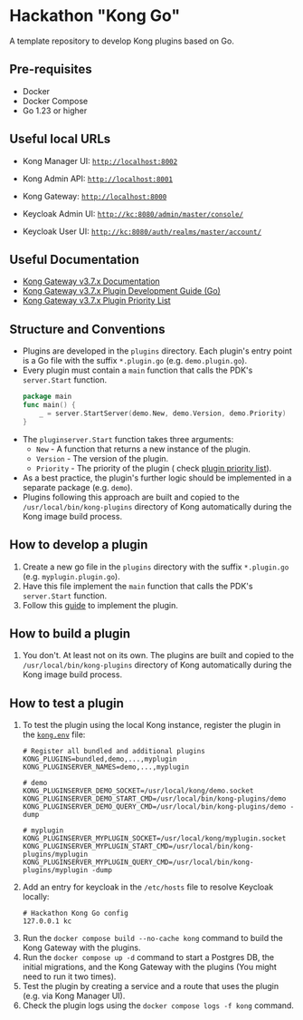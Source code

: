 # Hackathon "Kong Go"

A template repository to develop Kong plugins based on Go.

## Pre-requisites
* Docker
* Docker Compose
* Go 1.23 or higher


## Useful local URLs

* Kong Manager UI: [`http://localhost:8002`](http://localhost:8002)
* Kong Admin API: [`http://localhost:8001`](http://localhost:8001)
* Kong Gateway: [`http://localhost:8000`](http://localhost:8000)


* Keycloak Admin UI: [`http://kc:8080/admin/master/console/`](http://kc:8080/admin/master/console/)
* Keycloak User UI: [`http://kc:8080/auth/realms/master/account/`](http://kc:8080/auth/realms/master/account/)

## Useful Documentation

* [Kong Gateway v3.7.x Documentation](https://docs.konghq.com/gateway/3.7.x/)
* [Kong Gateway v3.7.x Plugin Development Guide (Go)](https://docs.konghq.com/gateway/3.7.x/plugin-development/pluginserver/go/)
* [Kong Gateway v3.7.x Plugin Priority List](https://docs.konghq.com/konnect/reference/plugins/#plugin-execution-order)

## Structure and Conventions

* Plugins are developed in the `plugins` directory. Each plugin's entry point is a Go file with the suffix
  `*.plugin.go` (e.g. `demo.plugin.go`).
* Every plugin must contain a `main` function that calls the PDK's `server.Start` function.
    ```go
    package main
    func main() {
        _ = server.StartServer(demo.New, demo.Version, demo.Priority)
    }
    ```
* The `pluginserver.Start` function takes three arguments:
    * `New` - A function that returns a new instance of the plugin.
    * `Version` - The version of the plugin.
    * `Priority` - The priority of the plugin (
      check [plugin priority list](https://docs.konghq.com/konnect/reference/plugins/#plugin-execution-order)).
* As a best practice, the plugin's further logic should be implemented in a separate package (e.g. `demo`).
* Plugins following this approach are built and copied to the `/usr/local/bin/kong-plugins` directory of Kong
  automatically during the Kong image build process.

## How to develop a plugin

1. Create a new go file in the `plugins` directory with the suffix `*.plugin.go` (e.g. `myplugin.plugin.go`).
2. Have this file implement the `main` function that calls the PDK's `server.Start` function.
3. Follow this [guide](https://docs.konghq.com/gateway/3.7.x/plugin-development/pluginserver/go/) to implement the
   plugin.

## How to build a plugin

1. You don't. At least not on its own. The plugins are built and copied to the `/usr/local/bin/kong-plugins` directory
   of Kong automatically during the Kong image build process.

## How to test a plugin

1. To test the plugin using the local Kong instance, register the plugin in the [`kong.env`](./kong.env) file:
    ```env
    # Register all bundled and additional plugins
    KONG_PLUGINS=bundled,demo,...,myplugin
    KONG_PLUGINSERVER_NAMES=demo,...,myplugin
    
    # demo
    KONG_PLUGINSERVER_DEMO_SOCKET=/usr/local/kong/demo.socket
    KONG_PLUGINSERVER_DEMO_START_CMD=/usr/local/bin/kong-plugins/demo
    KONG_PLUGINSERVER_DEMO_QUERY_CMD=/usr/local/bin/kong-plugins/demo -dump
    
    # myplugin
    KONG_PLUGINSERVER_MYPLUGIN_SOCKET=/usr/local/kong/myplugin.socket
    KONG_PLUGINSERVER_MYPLUGIN_START_CMD=/usr/local/bin/kong-plugins/myplugin
    KONG_PLUGINSERVER_MYPLUGIN_QUERY_CMD=/usr/local/bin/kong-plugins/myplugin -dump
    ```
2. Add an entry for keycloak in the `/etc/hosts` file to resolve Keycloak locally:
    ```text
    # Hackathon Kong Go config
    127.0.0.1 kc
    ```
3. Run the `docker compose build --no-cache kong` command to build the Kong Gateway with the plugins.
4. Run the `docker compose up -d` command to start a Postgres DB, the initial migrations, and the Kong Gateway with the
   plugins (You might need to run it two times).
5. Test the plugin by creating a service and a route that uses the plugin (e.g. via Kong Manager UI).
6. Check the plugin logs using the `docker compose logs -f kong` command.